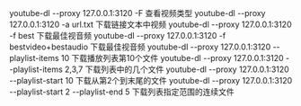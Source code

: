 youtube-dl --proxy 127.0.0.1:3120 -F
查看视频类型
youtube-dl --proxy 127.0.0.1:3120 -a url.txt 
下载链接文本中视频
youtube-dl --proxy 127.0.0.1:3120 -f best 
下载最佳视音频
youtube-dl --proxy 127.0.0.1:3120 -f bestvideo+bestaudio
下载最佳视音频
youtube-dl --proxy 127.0.0.1:3120 --playlist-items 10
下载播放列表第10个文件
youtube-dl --proxy 127.0.0.1:3120 --playlist-items 2,3,7
下载列表中的几个文件
youtube-dl --proxy 127.0.0.1:3120 --playlist-start 10
下载从第2个到末尾的文件
youtube-dl --proxy 127.0.0.1:3120 --playlist-start 2 --playlist-end 5
下载列表指定范围的连续文件

